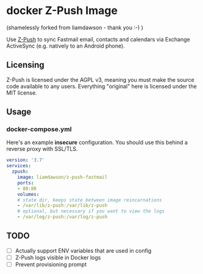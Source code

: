 # docker Z-Push Image
(shamelessly forked from liamdawson - thank you :-) )

Use [Z-Push](http://z-push.org/) to sync Fastmail email, contacts and
calendars via Exchange ActiveSync (e.g. natively to an Android phone).

## Licensing

Z-Push is licensed under the AGPL v3, meaning you must make the source
code available to any users. Everything "original" here is licensed
under the MIT license.

## Usage

### docker-compose.yml

Here's an example **insecure** configuration. You should use this behind
a reverse proxy with SSL/TLS.

```yaml
version: '3.7'
services:
  zpush:
    image: liamdawson/z-push-fastmail
    ports:
    - 80:80
    volumes:
    # state dir, keeps state between image reincarnations
    - /var/lib/z-push:/var/lib/z-push
    # optional, but necessary if you want to view the logs
    - /var/log/z-push:/var/log/z-push
```

## TODO

* [ ] Actually support ENV variables that are used in config
* [ ] Z-Push logs visible in Docker logs
* [ ] Prevent provisioning prompt

